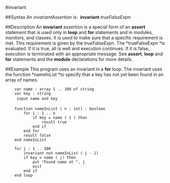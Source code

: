 
#invariant

##Syntax
An *invariantAssertion* is:
 **invariant** *trueFalseExpn*



##Description
An **invariant** assertion is a special form of an **assert** statement that is used only in **loop** and **for** statements and in modules, monitors, and classes. It is used to make sure that a specific requirement is met. This requirement is given by the *trueFalseExpn*. The *trueFalseExpn *is evaluated. If it is true, all is well and execution continues. If it is false, execution is terminated with an appropriate message. See **assert**, **loop** and **for** statements and the **module** declarations for more details.



##Example
This program uses an invariant in a **for** loop. The invariant uses the function *nameInList *to specify that a key has not yet been found in an array of names.


        var name : array 1 .. 100 of string
        var key : string
         input name and key 
        
        function nameInList ( n : int) : boolean
            for i : 1 .. n
                if key = name ( i ) then
                    result true
                end if
            end for
            result false
        end nameInList
        
        for j : 1 .. 100
            invariant not nameInList ( j - 1)
            if key = name ( j) then
                put "Found name at ", j
                exit
            end if
        end loop
